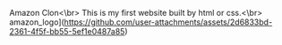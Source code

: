 Amazon Clon<\br>
This is my first website built by html or css.<\br>
amazon_logo](https://github.com/user-attachments/assets/2d6833bd-2361-4f5f-bb55-5ef1e0487a85)
